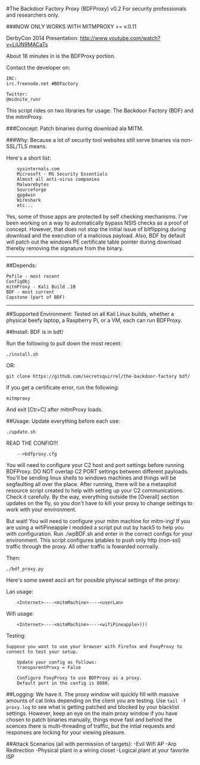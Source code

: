 
#The Backdoor Factory Proxy (BDFProxy) v0.2
For security professionals and researchers only.

###NOW ONLY WORKS WITH MITMPROXY >= v.0.11 

DerbyCon 2014 Presentation: http://www.youtube.com/watch?v=LjUN9MACaTs

About 18 minutes in is the BDFProxy portion.

Contact the developer on:
	
	IRC:
 	irc.freenode.net #BDFactory 

 	Twitter:
 	@midnite_runr

This script rides on two libraries for usage:
The Backdoor Factory (BDF) and the mitmProxy.

###Concept:
Patch binaries during download ala MITM.

###Why:
Because a lot of security tool websites still serve binaries via non-SSL/TLS means.

Here's a short list:

		sysinternals.com
		Microsoft - MS Security Essentials
		Almost all anti-virus companies
		Malwarebytes
		Sourceforge
		gpg4win
		Wireshark
		etc...

Yes, some of those apps are protected by self checking mechanisms.  I've been working on a way to automatically bypass NSIS checks as a proof of concept.  However, that does not stop the initial issue of bitflipping during download and the execution of a malicious payload. Also, BDF by default will patch out the windows PE certificate table pointer during download thereby removing the signature from the binary.

---

##Depends:

	Pefile - most recent
	ConfigObj  
	mitmProxy - Kali Build .10
	BDF - most current
	Capstone (part of BDF)

---
##Supported Environment:
Tested on all Kali Linux builds, whether a physical beefy laptop, a Raspberry Pi, or a VM, each can run BDFProxy. 


##Install:
BDF is in bdf/ 

Run the following to pull down the most recent:

	./install.sh

OR:

	git clone https://github.com/secretsquirrel/the-backdoor-factory bdf/


If you get a certificate error, run the following:

	mitmproxy

And exit [Ctr+C] after mitmProxy loads.


##Usage:
Update everything before each use:

	./update.sh

READ THE CONFIG!!!

		-->bdfproxy.cfg

You will need to configure your C2 host and port settings before running BDFProxy. DO NOT overlap C2 PORT settings between different payloads. You'll be sending linux shells to windows machines and things will be segfaulting all over the place. After running, there will be a metasploit resource script created to help with setting up your C2 communications. Check it carefully. By the way, everything outside the [Overall] section updates on the fly, so you don't have to kill your proxy to change settings to work with your environment.

But wait!  You will need to configure your mitm machine for mitm-ing!  If you are using a wifiPineapple I modded a script put out by hack5 to help you with configuration. Run ./wpBDF.sh and enter in the correct configs for your environment.  This script configures iptables to push only http (non-ssl) traffic through the proxy.  All other traffic is fowarded normally.

Then:

	./bdf_proxy.py


Here's some sweet ascii art for possible phyiscal settings of the proxy:

Lan usage:

		<Internet>----<mitmMachine>----<userLan>

Wifi usage:

		<Internet>----<mitmMachine>----<wifiPineapple>)))


Testing:

	Suppose you want to use your browser with Firefox and FoxyProxy to connect to test your setup.

		Update your config as follows:
		transparentProxy = False

		Configure FoxyProxy to use BDFProxy as a proxy.
		Default port in the config is 8080.



##Logging: 
We have it.  The proxy window will quickly fill with massive amounts of cat links depending on the client you are testing.  Use `tail -f proxy.log` to see what is getting patched and blocked by your blacklist settings.  However, keep an eye on the main proxy window if you have chosen to patch binaries manually, things move fast and behind the scences there is multi-threading of traffic, but the intial requests and responses are locking for your viewing pleasure.

##Attack Scenarios (all with permission of targets):
	-Evil Wifi AP
	-Arp Redirection
	-Physical plant in a wiring closet
	-Logical plant at your favorite ISP

